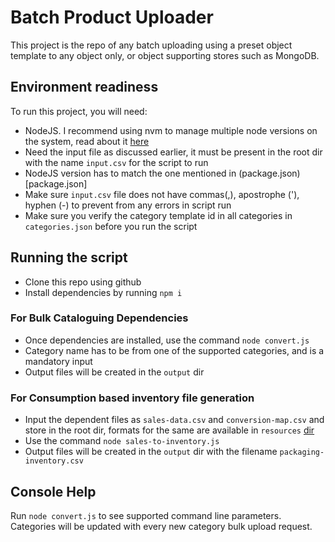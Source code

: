 # Batch Product Uploader
This project is the repo of any batch uploading using a preset object template to any object only, or object supporting stores such as MongoDB.

## Environment readiness
To run this project, you will need: 
- NodeJS. I recommend using nvm to manage multiple node versions on the system, read about it [here](https://nodejs.org/en/download/package-manager/#nvm)
- Need the input file as discussed earlier, it must be present in the root dir with the name `input.csv` for the script to run
- NodeJS version has to match the one mentioned in (package.json)[package.json]
- Make sure `input.csv` file does not have commas(,), apostrophe ('), hyphen (-) to prevent from any errors in script run
- Make sure you verify the category template id in all categories in `categories.json` before you run the script

## Running the script
- Clone this repo using github
- Install dependencies by running `npm i`
### For Bulk Cataloguing Dependencies
- Once dependencies are installed, use the command `node convert.js`
- Category name has to be from one of the supported categories, and is a mandatory input
- Output files will be created in the `output` dir
### For Consumption based inventory file generation
- Input the dependent files as `sales-data.csv` and `conversion-map.csv` and store in the root dir, formats for the same are available in `resources` [dir](./resources/consumptionbasedAR)
- Use the command `node sales-to-inventory.js`
- Output files will be created in the `output` dir with the filename `packaging-inventory.csv`


## Console Help
Run `node convert.js` to see supported command line parameters. Categories will be updated with every new category bulk upload request.